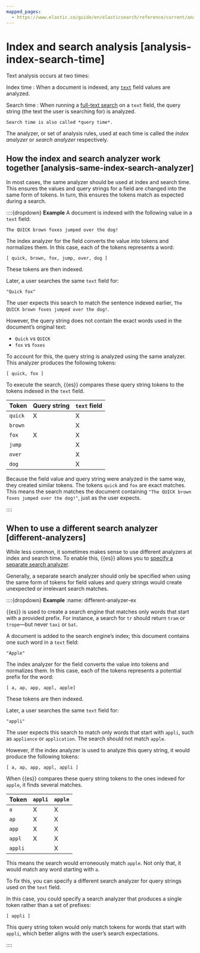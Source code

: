 ```yaml
---
mapped_pages:
  - https://www.elastic.co/guide/en/elasticsearch/reference/current/analysis-index-search-time.html
---
```


# Index and search analysis [analysis-index-search-time]

Text analysis occurs at two times:

Index time
:   When a document is indexed, any [`text`](https://www.elastic.co/guide/en/elasticsearch/reference/current/text.html) field values are analyzed.

Search time
:   When running a [full-text search](https://www.elastic.co/guide/en/elasticsearch/reference/current/full-text-queries.html) on a `text` field, the query string (the text the user is searching for) is analyzed.

    Search time is also called *query time*.


The analyzer, or set of analysis rules, used at each time is called the *index analyzer* or *search analyzer* respectively.

## How the index and search analyzer work together [analysis-same-index-search-analyzer]

In most cases, the same analyzer should be used at index and search time. This ensures the values and query strings for a field are changed into the same form of tokens. In turn, this ensures the tokens match as expected during a search.

::::{dropdown} **Example**
A document is indexed with the following value in a `text` field:

```text
The QUICK brown foxes jumped over the dog!
```

The index analyzer for the field converts the value into tokens and normalizes them. In this case, each of the tokens represents a word:

```text
[ quick, brown, fox, jump, over, dog ]
```

These tokens are then indexed.

Later, a user searches the same `text` field for:

```text
"Quick fox"
```

The user expects this search to match the sentence indexed earlier, `The QUICK brown foxes jumped over the dog!`.

However, the query string does not contain the exact words used in the document’s original text:

* `Quick` vs `QUICK`
* `fox` vs `foxes`

To account for this, the query string is analyzed using the same analyzer. This analyzer produces the following tokens:

```text
[ quick, fox ]
```

To execute the search, {{es}} compares these query string tokens to the tokens indexed in the `text` field.

| Token | Query string | `text` field |
| --- | --- | --- |
| `quick` | X | X |
| `brown` |  | X |
| `fox` | X | X |
| `jump` |  | X |
| `over` |  | X |
| `dog` |  | X |

Because the field value and query string were analyzed in the same way, they created similar tokens. The tokens `quick` and `fox` are exact matches. This means the search matches the document containing `"The QUICK brown foxes jumped over the dog!"`, just as the user expects.

::::



## When to use a different search analyzer [different-analyzers]

While less common, it sometimes makes sense to use different analyzers at index and search time. To enable this, {{es}} allows you to [specify a separate search analyzer](specify-an-analyzer.md#specify-search-analyzer).

Generally, a separate search analyzer should only be specified when using the same form of tokens for field values and query strings would create unexpected or irrelevant search matches.

::::{dropdown} **Example**
:name: different-analyzer-ex

{{es}} is used to create a search engine that matches only words that start with a provided prefix. For instance, a search for `tr` should return `tram` or `trope`—but never `taxi` or `bat`.

A document is added to the search engine’s index; this document contains one such word in a `text` field:

```text
"Apple"
```

The index analyzer for the field converts the value into tokens and normalizes them. In this case, each of the tokens represents a potential prefix for the word:

```text
[ a, ap, app, appl, apple]
```

These tokens are then indexed.

Later, a user searches the same `text` field for:

```text
"appli"
```

The user expects this search to match only words that start with `appli`, such as `appliance` or `application`. The search should not match `apple`.

However, if the index analyzer is used to analyze this query string, it would produce the following tokens:

```text
[ a, ap, app, appl, appli ]
```

When {{es}} compares these query string tokens to the ones indexed for `apple`, it finds several matches.

| Token | `appli` | `apple` |
| --- | --- | --- |
| `a` | X | X |
| `ap` | X | X |
| `app` | X | X |
| `appl` | X | X |
| `appli` |  | X |

This means the search would erroneously match `apple`. Not only that, it would match any word starting with `a`.

To fix this, you can specify a different search analyzer for query strings used on the `text` field.

In this case, you could specify a search analyzer that produces a single token rather than a set of prefixes:

```text
[ appli ]
```

This query string token would only match tokens for words that start with `appli`, which better aligns with the user’s search expectations.

::::
